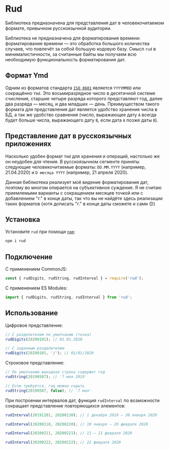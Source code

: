 # Rud

Библиотека предназначена для представления дат в человекочитаемом формате,
привычном русскоязычной аудитории.

Библиотека не предназначена для форматирования времени: форматирование времени
— это обработка большого количества случаев, что повлечёт за собой большую
кодовую базу. Смысл `rud` в минималистичности, за считанные байты мы получаем
всю необходимую функциональность форматирования дат.

## Формат Ymd

Одним из форматов стандарта [`ISO 8601`](https://ru.wikipedia.org/wiki/ISO_8601)
является `YYYYMMDD` или сокращённо `Ymd`. Это восьмиразрядное число в
десятичной системе счисления, старшие четыре разряда которого представляют год,
далее два разряда — месяц, и два младших — день. Преимуществом такого формата
для представления дат является удобство хранения числа в БД, а так же удобство
сравнения (число, выражающее дату `A` всегда будет больше числа, выражающего
дату `B`, если дата `A` позже даты `B`).

## Представление дат в русскоязычных приложениях

Насколько удобен формат `Ymd` для хранения и операций, настолько же он неудобен
для чтения. В русскоязычном сегменте приняты следующие человекочитаемые форматы:
`DD.MM.YYYY` (например, 21.04.2020) и `D месяца YYYY`
(например, 21 апреля 2020).

Данная библиотека реализует моё видение форматирования дат, поэтому во многом
опирается на субъективное суждение. Я не считаю приемлемыми варианты с
сокращением месяцев точкой или с добавлением "г." в конце даты, так что вы не
найдёте здесь реализации таких форматов
(хотя дописать "г." в конце даты сможете и сами 😊)

## Установка

Установите `rud` при помощи [`npm`](https://www.npmjs.com/):

```bash
npm i rud
```

## Подключение

С применением CommonJS:

```javascript
const { rudDigits, rudString, rudInterval } = require('rud');
```

С применением ES Modules:

```javascript
import { rudDigits, rudString, rudInterval } from 'rud';
```

## Использование

Цифровое представление:

```javascript
// С разделителем по умолчанию (точка)
rudDigits(20200101); // 01.01.2020

// С заданным разделителем
rudDigits(20200101, '/'); // 01/01/2020
```

Строковое представление:

```javascript
// По умолчанию выходная строка содержит год
rudString(20190507); // '7 мая 2019'

// Если требуется, год можно скрыть
rudString(20190507, false); // '7 мая'
```

При построении интервалов дат, функция `rudInterval` по возможности сокращает
представление повторяющихся элементов:

```javascript
rudInterval(20191201, 20200130); // 1 декабря 2019 — 30 января 2020

rudInterval(20200110, 20200220); // 10 января — 20 февраля 2020

rudInterval(20200211, 20200221); // 11 — 21 февраля 2020

rudInterval(20200222, 20200222); // 22 февраля 2020
```
